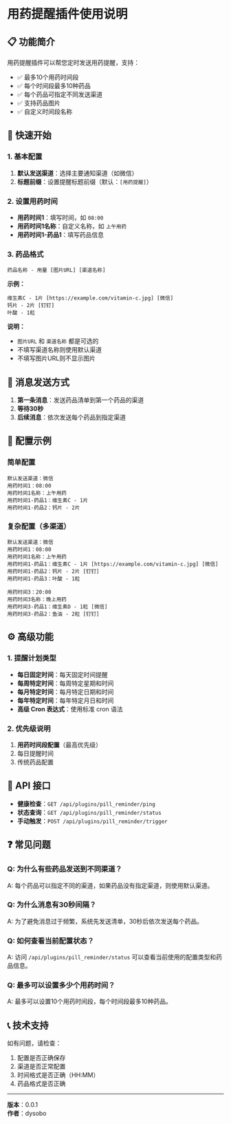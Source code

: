# 用药提醒插件使用说明

## 📋 功能简介

用药提醒插件可以帮您定时发送用药提醒，支持：
- ✅ 最多10个用药时间段
- ✅ 每个时间段最多10种药品
- ✅ 每个药品可指定不同发送渠道
- ✅ 支持药品图片
- ✅ 自定义时间段名称

## 🚀 快速开始

### 1. 基本配置
1. **默认发送渠道**：选择主要通知渠道（如微信）
2. **标题前缀**：设置提醒标题前缀（默认：`[用药提醒]`）

### 2. 设置用药时间
- **用药时间1**：填写时间，如 `08:00`
- **用药时间1名称**：自定义名称，如 `上午用药`
- **用药时间1-药品1**：填写药品信息

### 3. 药品格式
```
药品名称 - 用量 [图片URL] [渠道名称]
```

**示例：**
```
维生素C - 1片 [https://example.com/vitamin-c.jpg] [微信]
钙片 - 2片 [钉钉]
叶酸 - 1粒
```

**说明：**
- `图片URL` 和 `渠道名称` 都是可选的
- 不填写渠道名称则使用默认渠道
- 不填写图片URL则不显示图片

## 📱 消息发送方式

1. **第一条消息**：发送药品清单到第一个药品的渠道
2. **等待30秒**
3. **后续消息**：依次发送每个药品到指定渠道

## 🎯 配置示例

### 简单配置
```
默认发送渠道：微信
用药时间1：08:00
用药时间1名称：上午用药
用药时间1-药品1：维生素C - 1片
用药时间1-药品2：钙片 - 2片
```

### 复杂配置（多渠道）
```
默认发送渠道：微信
用药时间1：08:00
用药时间1名称：上午用药
用药时间1-药品1：维生素C - 1片 [https://example.com/vitamin-c.jpg] [微信]
用药时间1-药品2：钙片 - 2片 [钉钉]
用药时间1-药品3：叶酸 - 1粒

用药时间3：20:00
用药时间3名称：晚上用药
用药时间3-药品1：维生素D - 1粒 [微信]
用药时间3-药品2：鱼油 - 2粒 [钉钉]
```

## ⚙️ 高级功能

### 1. 提醒计划类型
- **每日固定时间**：每天固定时间提醒
- **每周特定时间**：每周特定星期和时间
- **每月特定时间**：每月特定日期和时间
- **每年特定时间**：每年特定月日和时间
- **高级 Cron 表达式**：使用标准 cron 语法

### 2. 优先级说明
1. **用药时间段配置**（最高优先级）
2. 每日提醒时间
3. 传统药品配置

## 🔧 API 接口

- **健康检查**：`GET /api/plugins/pill_reminder/ping`
- **状态查询**：`GET /api/plugins/pill_reminder/status`
- **手动触发**：`POST /api/plugins/pill_reminder/trigger`

## ❓ 常见问题

### Q: 为什么有些药品发送到不同渠道？
A: 每个药品可以指定不同的渠道，如果药品没有指定渠道，则使用默认渠道。

### Q: 为什么消息有30秒间隔？
A: 为了避免消息过于频繁，系统先发送清单，30秒后依次发送每个药品。

### Q: 如何查看当前配置状态？
A: 访问 `/api/plugins/pill_reminder/status` 可以查看当前使用的配置类型和药品信息。

### Q: 最多可以设置多少个用药时间？
A: 最多可以设置10个用药时间段，每个时间段最多10种药品。

## 📞 技术支持

如有问题，请检查：
1. 配置是否正确保存
2. 渠道是否正常配置
3. 时间格式是否正确（HH:MM）
4. 药品格式是否正确

---

**版本**：0.0.1  
**作者**：dysobo